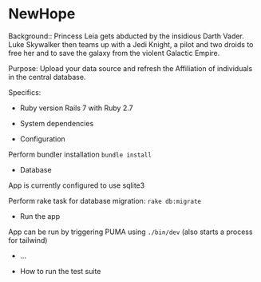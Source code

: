 # NewHope

Background::
 Princess Leia gets abducted by the insidious Darth Vader. Luke Skywalker then teams up with a Jedi Knight, a pilot and two droids to free her and to save the galaxy from the violent Galactic Empire.


Purpose:
Upload your data source and refresh the Affiliation of individuals in the central database.


Specifics:

* Ruby version
Rails 7 with Ruby 2.7

* System dependencies

* Configuration

Perform bundler installation
```bundle install```


* Database 

App is currently configured to use sqlite3

Perform rake task for database migration:
```rake db:migrate```


* Run the app

App can be run by triggering PUMA using 
```./bin/dev```
(also starts a process for tailwind)

* ...


* How to run the test suite
